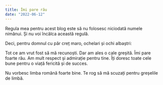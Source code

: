 ```yaml
---
title: Îmi pare rău
date: "2022-06-12"
---
```


Regula mea pentru acest blog este să nu folosesc niciodată numele nimănui. Și nu voi încălca această regulă. 

Deci, pentru domnul cu păr creț maro, ochelari și ochi albaștri:

Tot ce am vrut fost să mă recunoști. Dar am ales o cale greșită. Îmi pare foarte rău. Am mult respect și admirație pentru tine. Îți doresc toate cele bune pentru o viață fericită și de succes.

Nu vorbesc limba română foarte bine. Te rog să mă scuzați pentru greșelile de limbă.
